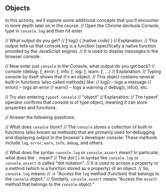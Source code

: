 ## Objects

In this activity, we'll explore some additional concepts that you'll encounter in more depth later on in the course.
// Open the Chrome devtools Console, type in `console.log` and then hit enter

// What output do you get?
// ƒ log() { [native code] }
// Explanation:
// This output tells us that console.log is a function (specifically a native function provided by the JavaScript engine).
// It is used to display messages in the browser console.


// Now enter just `console` in the Console, what output do you get back?
// console {debug: ƒ, error: ƒ, info: ƒ, log: ƒ, warn: ƒ, …}
// Explanation:
// Typing console by itself shows that it's an object.
// This object contains several built-in functions (also called methods) like:
// log() – logs a message
// error() – logs an error
// warn() – logs a warning
// debug(), info(), etc.


// Try also entering `typeof console`
// "object"
// Explanation:
// The typeof operator confirms that console is of type object, meaning it can store properties and functions.


// Answer the following questions:

// What does `console` store?
// The `console` stores a collection of built-in functions (also known as methods) that are primarily used for debugging and displaying output in the browser's developer console. These methods include `log`, `error`, `warn`, `info`, `debug`, and others.

// What does the syntax `console.log` or `console.assert` mean? In particular, what does the `.` mean?
// The dot (.) in syntax like `console.log` or `console.assert` is called "dot notation".
// It is used to access a property or a method (which is a function stored as a property) of an object.
// So, `console.log` means:
// → "Access the `log` method (function) that belongs to the `console` object."
// Similarly, `console.assert` means "Access the `assert` method that belongs to the `console` object."